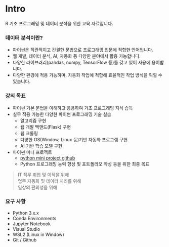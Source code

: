 # Intro

R 기초 프로그래밍 및 데이터 분석을 위한 교육 자료입니다.

### 데이터 분석이란?

- 파이썬은 직관적이고 간결한 문법으로 프로그래밍 입문에 적합한 언어입니다.
- 웹 개발, 데이터 분석, AI, 자동화 등 다양한 분야에서 활용 가능합니다.
- 다양한 라이브러리(pandas, numpy, TensorFlow 등)를 갖고 있어 사용에 용이합니다.
- 다양한 환경에 적용 가능하며, 자동화 작업에 적합해 효율적인 작업 방식을 익힐 수 있습니다.

### 강의 목표

- 파이썬 기본 문법을 이해하고 응용하여 기초 프로그래밍 지식 습득
- 실무 적용 가능한 다양한 파이썬 프로그래밍 기술 실습
    - 알고리즘 구현
    - 웹 개발 백앤드(Flask) 구현
    - 웹 크롤링
    - 다양한 OS(Window, Linux 등)기반 자동화 프로그램 구현
    - AI 기반 학습 모델 구현
- 파이썬 미니 프로젝트
    - [python mini project github](https://github.com/ndleah/python-mini-project)
    - Python 프로그래밍 능력 향상 및 포트폴리오 작성 등을 위한 최종 목표

> IT 직무 취업 및 이직을 위해  
> 업무 자동화 및 데이터 처리를 위해  
> 일상의 편의성을 위해

### 요구 사항

- Python 3.x.x
- Conda Environments
- Jupyter Notebook
- Visual Studio
- WSL2 (Linux in Window)
- Git / Github
